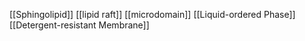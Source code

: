 [[Sphingolipid]]
[[lipid raft]]
[[microdomain]]
[[Liquid-ordered Phase]]
[[Detergent-resistant Membrane]]
